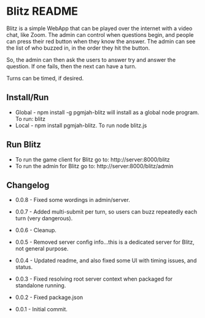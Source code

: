 # Blitz README
Blitz is a simple WebApp that can be played over the internet with a video chat, like Zoom.  The admin can control when questions begin, and
people can press their red button when they know the answer.  The admin can see the list of who buzzed in, in the order they hit the button.

So, the admin can then ask the users to answer try and answer the question.  If one fails, then the next can have a turn.

Turns can be timed, if desired.

## Install/Run
* Global - npm install -g pgmjah-blitz will install as a global node program.  To run: blitz
* Local - npm install pgmjah-blitz. To run node blitz.js

## Run Blitz
* To run the game client for Blitz go to: http://server:8000/blitz
* To run the admin for Blitz go to: http://server:8000/blitz/admin

## Changelog

* 0.0.8 - Fixed some wordings in admin/server.

* 0.0.7 - Added multi-submit per turn, so users can buzz repeatedly each turn (very dangerous).

* 0.0.6 - Cleanup.

* 0.0.5 - Removed server config info...this is a dedicated server for Blitz, not general purpose.

* 0.0.4 - Updated readme, and also fixed some UI with timing issues, and status.

* 0.0.3 - Fixed resolving root server context when packaged for standalone running.

* 0.0.2 - Fixed package.json

* 0.0.1 - Initial commit.
